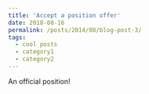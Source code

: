 ```yaml
---
title: 'Accept a position offer'
date: 2018-08-16
permalink: /posts/2014/08/blog-post-3/
tags:
  - cool posts
  - category1
  - category2
---
```


An official position!
